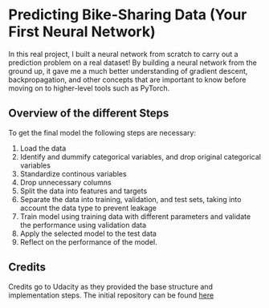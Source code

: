 # Predicting Bike-Sharing Data (Your First Neural Network)

In this real project, I built a neural network from scratch to carry out a prediction problem on a real dataset! By building a neural network from the ground up, it gave me a much better understanding of gradient descent, backpropagation, and other concepts that are important to know before moving on to higher-level tools such as PyTorch. 

## Overview of the different Steps

To get the final model the following steps are necessary:
1. Load the data
2. Identify and dummify categorical variables, and drop original categorical variables
3. Standardize continous variables
4. Drop unnecessary columns
5. Split the data into features and targets
6. Separate the data into training, validation, and test sets, taking into account the data type to prevent leakage
7. Train model using training data with different parameters and validate the performance using validation data
8. Apply the selected model to the test data
9. Reflect on the performance of the model.

## Credits

Credits go to Udacity as they provided the base structure and implementation steps. The initial repository can be found [here](https://github.com/udacity/deep-learning-v2-pytorch/tree/master/project-bikesharing) 

